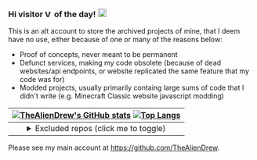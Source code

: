 ### Hi visitor [<img src="https://profile-counter.glitch.me/altaliendrew/count.svg" height="15" alt="Visitor Count">](#) of the day! [<img src="https://user-images.githubusercontent.com/1303154/88677602-1635ba80-d120-11ea-84d8-d263ba5fc3c0.gif" height="18" alt="Wave">](#)

This is an alt account to store the archived projects of mine, that I deem have no use, either because of one or many of the reasons below:
- Proof of concepts, never meant to be permanent
- Defunct services, making my code obsolete (because of dead websites/api endpoints, or website replicated the same feature that my code was for)
- Modded projects, usually primarily containg large sums of code that I didn't write (e.g. Minecraft Classic website javascript modding)

|[![TheAlienDrew's GitHub stats](https://github-readme-stats.vercel.app/api?username=thealiendrew&custom_title=AltAlienDrew%27s%20GitHub%20Stats&show_icons=true&theme=blue-green&exclude_repo=minecraft-classic)](#) [![Top Langs](https://github-readme-stats.vercel.app/api/top-langs/?username=altaliendrew&langs_count=10&layout=compact&theme=blue-green&exclude_repo=minecraft-classic)](#)|
|:-:|
|<details><summary>Excluded repos (click me to toggle)</summary><p>[`minecraft-classic`](https://github.com/AltAlienDrew/minecraft-classic) (cloned from [classic.minecraft.net](https://classic.minecraft.net/))</p></details>|

Please see my main account at https://github.com/TheAlienDrew.
